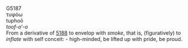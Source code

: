 G5187  
τυφόω  
tuphoō  
*toof-o‘-o*  
From a derivative of [5188](g5188) to envelop with *smoke*, that is,
(figuratively) to *inflate* with self conceit: - high-minded, be lifted
up with pride, be proud.  
